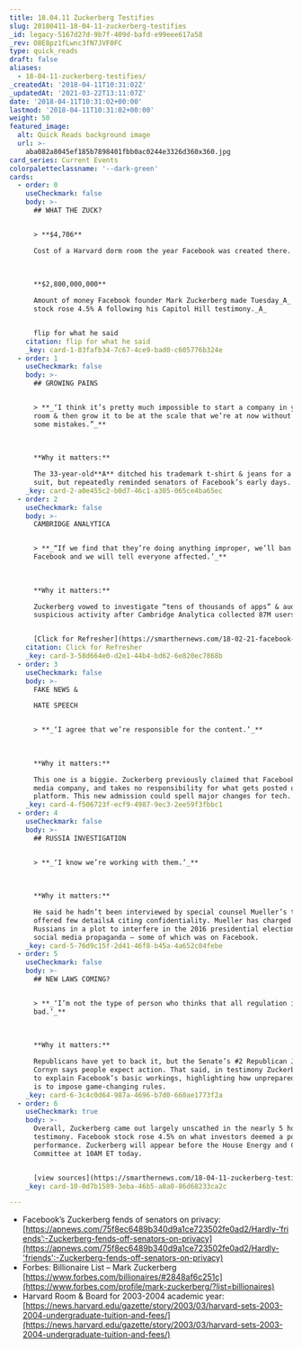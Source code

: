 ```yaml
---
title: 18.04.11 Zuckerberg Testifies
slug: 20180411-18-04-11-zuckerberg-testifies
_id: legacy-5167d27d-9b7f-409d-bafd-e99eee617a58
_rev: O8E8pz1fLwnc3fN7JVF0FC
type: quick_reads
draft: false
aliases:
  - 18-04-11-zuckerberg-testifies/
_createdAt: '2018-04-11T10:31:02Z'
_updatedAt: '2021-03-22T13:11:07Z'
date: '2018-04-11T10:31:02+00:00'
lastmod: '2018-04-11T10:31:02+00:00'
weight: 50
featured_image:
  alt: Quick Reads background image
  url: >-
    aba082a8045ef185b7898401fbb0ac0244e3326d360x360.jpg
card_series: Current Events
colorpaletteclassname: '--dark-green'
cards:
  - order: 0
    useCheckmark: false
    body: >-
      ## WHAT THE ZUCK?


      > **$4,706**  

      Cost of a Harvard dorm room the year Facebook was created there.  
        
        
        
      **$2,800,000,000**  

      Amount of money Facebook founder Mark Zuckerberg made Tuesday_A_ as the
      stock rose 4.5% A following his Capitol Hill testimony._A_


      flip for what he said
    citation: flip for what he said
    _key: card-1-83fafb34-7c67-4ce9-bad0-c605776b324e
  - order: 1
    useCheckmark: false
    body: >-
      ## GROWING PAINS


      > **_‘I think it’s pretty much impossible to start a company in your dorm
      room & then grow it to be at the scale that we’re at now without making
      some mistakes.”_**  
        
        
        
      **Why it matters:**  

      The 33-year-old**A** ditched his trademark t-shirt & jeans for a navy
      suit, but repeatedly reminded senators of Facebook’s early days.
    _key: card-2-a0e455c2-b0d7-46c1-a305-065ce4ba65ec
  - order: 2
    useCheckmark: false
    body: >-
      CAMBRIDGE ANALYTICA


      > **_“If we find that they’re doing anything improper, we’ll ban them from
      Facebook and we will tell everyone affected.’_**  
        
        
        
      **Why it matters:**  

      Zuckerberg vowed to investigate “tens of thousands of apps” & audit
      suspicious activity after Cambridge Analytica collected 87M users data.


      [Click for Refresher](https://smarthernews.com/18-02-21-facebook-fixes/)
    citation: Click for Refresher
    _key: card-3-58d664e0-d2e1-44b4-bd62-6e820ec7868b
  - order: 3
    useCheckmark: false
    body: >-
      FAKE NEWS &  

      HATE SPEECH


      > **_‘I agree that we’re responsible for the content.’_**  
        
        
        
      **Why it matters:**  

      This one is a biggie. Zuckerberg previously claimed that Facebook is not a
      media company, and takes no responsibility for what gets posted on the
      platform. This new admission could spell major changes for tech.
    _key: card-4-f506723f-ecf9-4987-9ec3-2ee59f3fbbc1
  - order: 4
    useCheckmark: false
    body: >-
      ## RUSSIA INVESTIGATION


      > **_‘I know we’re working with them.’_**  
        
        
        
      **Why it matters:**  

      He said he hadn’t been interviewed by special counsel Mueller’s team, but
      offered few detailsA citing confidentiality. Mueller has charged 13
      Russians in a plot to interfere in the 2016 presidential election through
      social media propaganda – some of which was on Facebook.
    _key: card-5-76d9c15f-2d41-46f8-b45a-4a652c04febe
  - order: 5
    useCheckmark: false
    body: >-
      ## NEW LAWS COMING?


      > **_‘I’m not the type of person who thinks that all regulation is
      bad.’_**  
        
        
        
      **Why it matters:**  

      Republicans have yet to back it, but the Senate’s #2 Republican John
      Cornyn says people expect action. That said, in testimony Zuckerberg had
      to explain Facebook’s basic workings, highlighting how unprepared Congress
      is to impose game-changing rules.
    _key: card-6-3c4c0d64-987a-4696-b7d0-660ae1773f2a
  - order: 6
    useCheckmark: true
    body: >-
      Overall, Zuckerberg came out largely unscathed in the nearly 5 hours of
      testimony. Facebook stock rose 4.5% on what investors deemed a positive
      performance. Zuckerberg will appear before the House Energy and Commerce
      Committee at 10AM ET today.


      [view sources](https://smarthernews.com/18-04-11-zuckerberg-testifies/)
    _key: card-10-0d7b1589-3eba-46b5-a8a0-86d68233ca2c

---
```

* Facebook’s Zuckerberg fends of senators on privacy:  
[https://apnews.com/75f8ec6489b340d9a1ce723502fe0ad2/Hardly-‘friends’:-Zuckerberg-fends-off-senators-on-privacy](https://apnews.com/75f8ec6489b340d9a1ce723502fe0ad2/Hardly-'friends':-Zuckerberg-fends-off-senators-on-privacy)
* Forbes: Billionaire List – Mark Zuckerberg  
[https://www.forbes.com/billionaires/#2848af6c251c](https://www.forbes.com/profile/mark-zuckerberg/?list=billionaires)
* Harvard Room & Board for 2003-2004 academic year:  
[https://news.harvard.edu/gazette/story/2003/03/harvard-sets-2003-2004-undergraduate-tuition-and-fees/](https://news.harvard.edu/gazette/story/2003/03/harvard-sets-2003-2004-undergraduate-tuition-and-fees/)